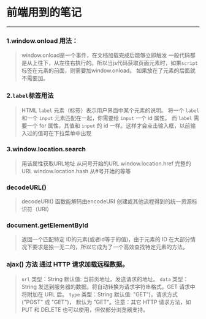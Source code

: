 # 前端用到的笔记
---
### 1.window.onload 用法：
> window.onload是一个事件，在文档加载完成后能够立即触发
> 一般代码都是从上往下，从左往右执行的。所以当js代码获取页面元素时，如果`script`标签在元素的前面，则需要加window.onload。
如果放在了元素的后面就不需要加。
### 2.`label`标签用法
>HTML `label` 元素（标签）表示用户界面中某个元素的说明。
> 将一个 `label` 和一个 `input` 元素匹配在一起，你需要给 `input` 一个 id 属性。
而 `label` 需要一个 for 属性，其值和 `input` 的 id 一样。这样才会点击输入框，以前输入过的值可在下拉菜单中出现
### 3.window.location.search 
> 用该属性获取URL地址  从问号开始的URL
> window.location.href  完整的URL
> window.location.hash  从#号开始的等等
### decodeURL()
> decodeURI() 函数能解码由encodeURI 创建或其他流程得到的统一资源标识符（URI）
### document.getElementById
>返回一个匹配特定 ID的元素(或者id等于的值)，由于元素的 ID 在大部分情况下要求是独一无二的，所以它成为了一个高效查找特定元素的方法。
### ajax() 方法 通过 HTTP 请求加载远程数据。
>`url` 类型：String  默认值: 当前页地址。发送请求的地址。
> `data` 类型：String 发送到服务器的数据。将自动转换为请求字符串格式。GET 请求中将附加在 URL 后。
> `type` 类型：String  默认值: "GET")。请求方式 ("POST" 或 "GET")， 默认为 "GET"。注意：其它 HTTP 请求方法，如 PUT 和 DELETE 也可以使用，但仅部分浏览器支持。
> 